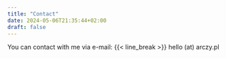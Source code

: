 ```yaml
---
title: "Contact"
date: 2024-05-06T21:35:44+02:00
draft: false
---
```


You can contact with me via e-mail: {{< line_break >}}
hello (at) arczy.pl
